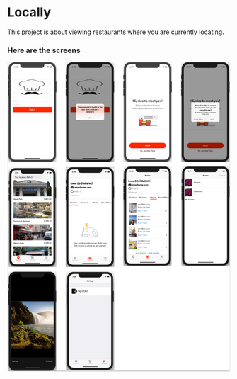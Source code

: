 # Locally

This project is about viewing restaurants where you are currently locating.

<h3>Here are the screens</h3>
<img src="ss.png" width="700" height= "700" align= "left"/>&nbsp; 



